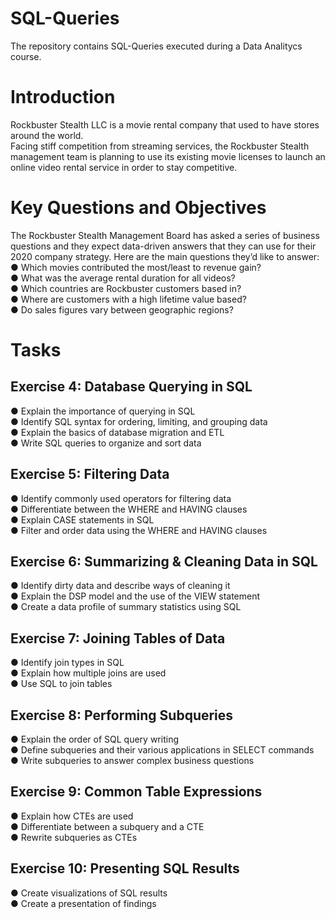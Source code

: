 # SQL-Queries
The repository contains SQL-Queries executed during a Data Analitycs course.

# Introduction
Rockbuster  Stealth  LLC  is  a  movie  rental  company  that  used  to  have  stores  around  the  world.   
Facing  stiff  competition  from  streaming  services, the  Rockbuster  Stealth  management team  is  planning  to  use  its  existing  movie  licenses  to launch  an  online  video  rental service  in  order  to  stay  competitive.  

# Key Questions and Objectives
The  Rockbuster  Stealth  Management  Board  has  asked  a  series  of  business  questions  and they  expect  data-driven  answers  that  they  can  use  for  their  2020   company  strategy.  Here  are the  main  questions  they’d  like  to  answer:   
● Which  movies  contributed  the  most/least  to  revenue  gain?     
● What  was  the  average  rental  duration  for  all  videos?   
● Which  countries  are  Rockbuster  customers  based  in?   
● Where  are  customers  with  a  high  lifetime  value  based?   
● Do  sales  figures  vary  between  geographic  regions? 

# Tasks
## Exercise  4:  Database  Querying  in  SQL   
● Explain  the  importance  of  querying  in  SQL   
● Identify  SQL  syntax  for  ordering,  limiting,  and  grouping  data     
● Explain  the  basics  of  database  migration  and  ETL     
● Write  SQL  queries  to  organize  and  sort  data   

## Exercise  5:  Filtering  Data   
● Identify  commonly  used  operators  for  filtering  data   
● Differentiate  between  the  WHERE  and  HAVING  clauses     
● Explain  CASE  statements  in  SQL   
● Filter  and  order  data  using  the  WHERE  and  HAVING  clauses   

## Exercise  6:  Summarizing  &  Cleaning  Data  in  SQL   
● Identify  dirty  data  and  describe  ways  of  cleaning  it   
● Explain  the  DSP  model  and  the  use  of  the  VIEW  statement     
● Create  a  data  profile  of  summary  statistics  using  SQL 

## Exercise  7:  Joining  Tables  of  Data   
● Identify  join  types  in  SQL     
● Explain  how  multiple  joins  are  used   
● Use  SQL  to  join  tables   

## Exercise  8:  Performing  Subqueries   
● Explain  the  order  of  SQL  query  writing     
● Define  subqueries  and  their  various  applications  in  SELECT  commands     
● Write  subqueries  to  answer  complex  business  questions   

## Exercise  9:  Common  Table  Expressions   
● Explain  how  CTEs  are  used     
● Differentiate  between  a  subquery  and  a  CTE   
● Rewrite  subqueries  as  CTEs   

## Exercise  10:  Presenting  SQL  Results   
●  Create  visualizations  of  SQL  results     
●  Create  a  presentation  of  findings 

